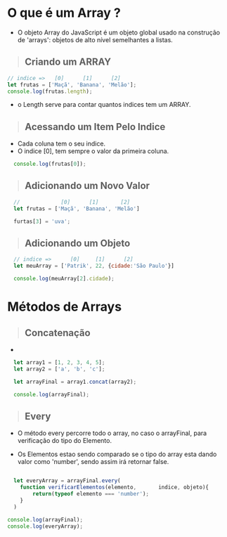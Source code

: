 # O que é um Array ?

- O objeto Array do JavaScript é um objeto global usado na construção de 'arrays': objetos de alto nível semelhantes a listas.

> ## Criando um ARRAY

````javascript
// indice =>   [0]      [1]      [2]
let frutas = ['Maçã', 'Banana', 'Melão'];
console.log(frutas.length);
````
- o Length serve para contar quantos indices tem um ARRAY.

> ## Acessando um Item Pelo Indice

- Cada coluna tem o seu indice.
- O indice [0], tem sempre o valor da primeira coluna.

```javascript
  console.log(frutas[0]);
```

> ## Adicionando um Novo Valor

````javascript
  //             [0]      [1]       [2]
  let frutas = ['Maçã', 'Banana', 'Melão']

  furtas[3] = 'uva';
````

> ## Adicionando um Objeto

````javascript
  // indice =>      [0]     [1]      [2]
  let meuArray = ['Patrik', 22, {cidade:'São Paulo'}]

  console.log(meuArray[2].cidade);
````

# Métodos de Arrays 

>## Concatenação

-
```javascript
  let array1 = [1, 2, 3, 4, 5];
  let array2 = ['a', 'b', 'c'];

  let arrayFinal = array1.concat(array2);

  console.log(arrayFinal);
```
>## Every

- O método every percorre todo o array, no caso o arrayFinal, para verificação do tipo do Elemento.

- Os Elementos estao sendo comparado se o tipo do array esta dando valor como 'number', sendo assim irá retornar false.

````javascript

  let everyArray = arrayFinal.every(
    function verificarElementos(elemento,       indice, objeto){
        return(typeof elemento === 'number');
    }
  )

console.log(arrayFinal);
console.log(everyArray);

````
